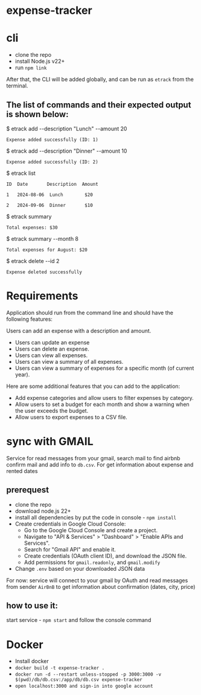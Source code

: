 # expense-tracker

# cli

- clone the repo
- install Node.js v22+
- run `npm link`

After that, the CLI will be added globally, and can be run as `etrack` from the terminal.

## The list of commands and their expected output is shown below:

$ etrack add --description "Lunch" --amount 20

`Expense added successfully (ID: 1)`

$ etrack add --description "Dinner" --amount 10

`Expense added successfully (ID: 2)`

$ etrack list

`ID  Date       Description  Amount`

`1   2024-08-06  Lunch        $20`

`2   2024-09-06  Dinner       $10`

$ etrack summary

`Total expenses: $30`

$ etrack summary --month 8

`Total expenses for August: $20`

$ etrack delete --id 2

`Expense deleted successfully`

# Requirements

Application should run from the command line and should have the following features:

Users can add an expense with a description and amount.

- Users can update an expense
- Users can delete an expense.
- Users can view all expenses.
- Users can view a summary of all expenses.
- Users can view a summary of expenses for a specific month (of current year).

Here are some additional features that you can add to the application:

- Add expense categories and allow users to filter expenses by category.
- Allow users to set a budget for each month and show a warning when the user exceeds the budget.
- Allow users to export expenses to a CSV file.

# sync with GMAIL

Service for read messages from your gmail, search mail to find airbnb confirm mail and add info to `db.csv`. For get information about expense and rented dates

## prerequest

- clone the repo
- download node.js 22+
- install all dependencies by put the code in console - `npm install`
- Create credentials in Google Cloud Console:
  - Go to the Google Cloud Console and create a project.
  - Navigate to "API & Services" > "Dashboard" > "Enable APIs and Services".
  - Search for "Gmail API" and enable it.
  - Create credentials (OAuth client ID), and download the JSON file.
  - Add permissions for `gmail.readonly`, and `gmail.modify`
- Change `.env` based on your downloaded JSON data

For now:
service will connect to your gmail by OAuth and read messages from sender `AirBnB` to get information about confirmation (dates, city, price)

## how to use it:

start service - `npm start` and follow the console command

# Docker

- Install docker
- `docker build -t expense-tracker .`
- `docker run -d --restart unless-stopped -p 3000:3000 -v $(pwd)/db/db.csv:/app/db/db.csv expense-tracker`
- `open localhost:3000 and sign-in into google account`

